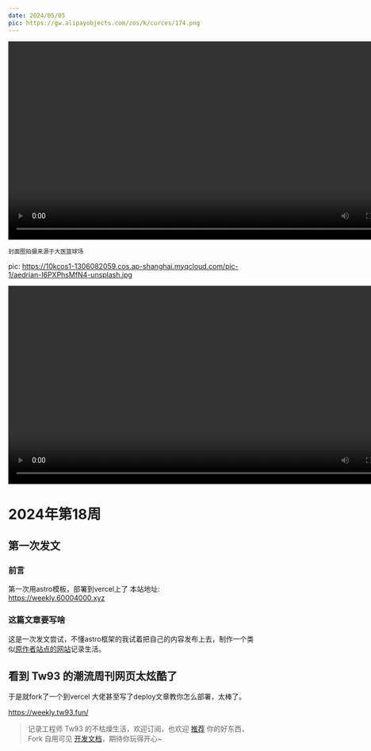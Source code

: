 ```yaml
---
date: 2024/05/05
pic: https://gw.alipayobjects.com/zos/k/curces/174.png
---
```


<video width="800px" preload playsinline autoplay loop><source src="https://gw.alipayobjects.com/os/k/tt/ScreenFlow.mp4" type="video/mp4" poster="https://gw.alipayobjects.com/zos/k/curces/174.png?x-oss-process=image/resize,w_1640/format,webp"></video>

<small>封面图拍摄来源于大医篮球场</small>


pic: https://10kcos1-1306082059.cos.ap-shanghai.myqcloud.com/pic-1/aedrian-I6PXPhsMfN4-unsplash.jpg


<video width="800px" preload playsinline autoplay loop><source src="https://vip.123pan.cn/1825634045/Share/database/%E8%A7%86%E9%A2%91%E6%96%87%E4%BB%B6/2024%E6%98%A5/VID_20240424_191041.mp4" type="video/mp4" poster="https://gw.alipayobjects.com/zos/k/cu/171.jpg"></video>


# 2024年第18周

## 第一次发文
### 前言
第一次用astro模板，部署到vercel上了
本站地址: https://weekly.60004000.xyz
### 这篇文章要写啥
这是一次发文尝试，不懂astro框架的我试着把自己的内容发布上去，制作一个类似[原作者站点的网站](https://weekly.tw93.fun/)记录生活。

## 看到 Tw93 的潮流周刊网页太炫酷了
于是就fork了一个到vercel
大佬甚至写了deploy文章教你怎么部署，太棒了。

https://weekly.tw93.fun/
> 记录工程师 Tw93 的不枯燥生活，欢迎订阅，也欢迎 [推荐](https://github.com/tw93/weekly/discussions/22) 你的好东西，Fork 自用可见 [开发文档](https://github.com/tw93/weekly/blob/main/Deploy.md)，期待你玩得开心~

